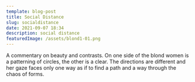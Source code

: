 ```yaml
---
template: blog-post
title: Social Distance
slug: socialdistance
date: 2021-09-07 18:34
description: social distance
featuredImage: /assets/blond1-01.png
---
```

A commentary on beauty and contrasts. On one side of the blond women is a patterning of circles, the other is a clear. The directions are different and her gaze faces only one way as if to find a path and a way through the chaos of forms.